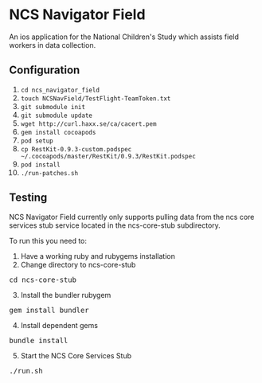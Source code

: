 NCS Navigator Field
===================

An ios application for the National Children's Study which assists field workers in data collection. 

Configuration
-------------

1. `cd ncs_navigator_field`
1. `touch NCSNavField/TestFlight-TeamToken.txt`
1. `git submodule init`
1. `git submodule update`
1. `wget http://curl.haxx.se/ca/cacert.pem`
1. `gem install cocoapods`
1. `pod setup`
1. `cp RestKit-0.9.3-custom.podspec ~/.cocoapods/master/RestKit/0.9.3/RestKit.podspec`
1. `pod install`
1. `./run-patches.sh`

Testing
-------

NCS Navigator Field currently only supports pulling data from the ncs core services stub service located in the ncs-core-stub subdirectory.

To run this you need to:

1. Have a working ruby and rubygems installation
2. Change directory to ncs-core-stub
<pre>cd ncs-core-stub</pre>
3. Install the bundler rubygem
<pre>gem install bundler</pre>
4. Install dependent gems
<pre>bundle install</pre>
5. Start the NCS Core Services Stub
<pre>./run.sh</pre>

